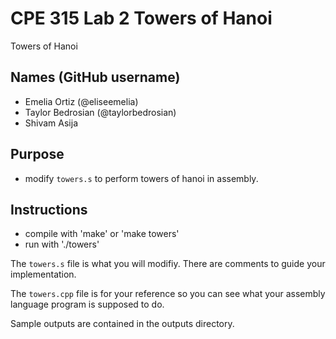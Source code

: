 # CPE 315 Lab 2 Towers of Hanoi
Towers of Hanoi

## Names (GitHub username)
- Emelia Ortiz (@eliseemelia)
- Taylor Bedrosian (@taylorbedrosian)
- Shivam Asija

## Purpose
- modify ``towers.s`` to perform towers of hanoi in assembly.

## Instructions
- compile with 'make' or 'make towers'
- run with './towers'

The ``towers.s`` file is what you will modifiy. There are comments
to guide your implementation.

The ``towers.cpp`` file is for your reference so you can see what your
assembly language program is supposed to do.

Sample outputs are contained in the outputs directory.

